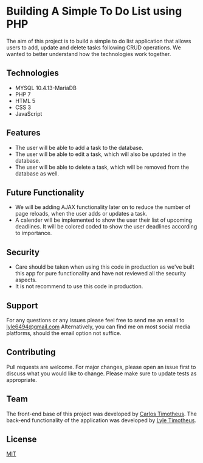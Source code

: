# Building A Simple To Do List using PHP

The aim of this project is to build a simple to do list application that allows users to add, update and delete tasks following CRUD operations. 
We wanted to better understand how the technologies work together. 

## Technologies
- MYSQL 10.4.13-MariaDB
- PHP 7
- HTML 5 
- CSS 3
- JavaScript 

## Features 
- The user will be able to add a task to the database.
- The user will be able to edit a task, which will also be updated in the database.
- The user will be able to delete a task, which will be removed from the database as well. 

## Future Functionality
- We will be adding AJAX functionality later on to reduce the number of page reloads, when the user adds or updates a task.
- A calender will be implemented to show the user their list of upcoming deadlines. It will be colored coded to show the user deadlines according to importance.

## Security
- Care should be taken when using this code in production as we've built this app for pure functionality and have not reviewed all the security aspects. 
- It is not recommend to use this code in production. 

## Support 
For any questions or any issues please feel free to send me an email to lyle6494@gmail.com 
Alternatively, you can find me on most social media platforms, should the email option not suffice. 

## Contributing 
Pull requests are welcome. For major changes, please open an issue first to discuss what you would like to change.
Please make sure to update tests as appropriate.

## Team
The front-end base of this project was developed by [Carlos Timotheus](https://github.com/Carlos-860). The back-end functionality of the application was developed by [Lyle Timotheus](https://github.com/Lyletimotheus).

## License 
[MIT](https://choosealicense.com/licenses/mit/)
